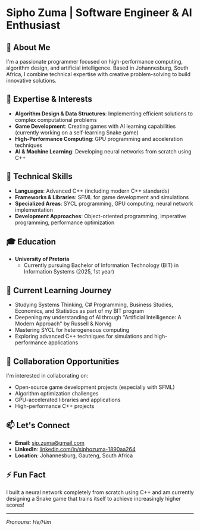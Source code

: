 # Sipho Zuma | Software Engineer & AI Enthusiast

## 👋 About Me
I'm a passionate programmer focused on high-performance computing, algorithm design, and artificial intelligence. Based in Johannesburg, South Africa, I combine technical expertise with creative problem-solving to build innovative solutions.

## 🔭 Expertise & Interests
- **Algorithm Design & Data Structures**: Implementing efficient solutions to complex computational problems
- **Game Development**: Creating games with AI learning capabilities (currently working on a self-learning Snake game)
- **High-Performance Computing**: GPU programming and acceleration techniques
- **AI & Machine Learning**: Developing neural networks from scratch using C++

## 🚀 Technical Skills
- **Languages**: Advanced C++ (including modern C++ standards)
- **Frameworks & Libraries**: SFML for game development and simulations
- **Specialized Areas**: SYCL programming, GPU computing, neural network implementation
- **Development Approaches**: Object-oriented programming, imperative programming, performance optimization

## 🎓 Education
- **University of Pretoria**
  - Currently pursuing Bachelor of Information Technology (BIT) in Information Systems (2025, 1st year)

## 🌱 Current Learning Journey
- Studying Systems Thinking, C# Programming, Business Studies, Economics, and Statistics as part of my BIT program
- Deepening my understanding of AI through "Artificial Intelligence: A Modern Approach" by Russell & Norvig
- Mastering SYCL for heterogeneous computing
- Exploring advanced C++ techniques for simulations and high-performance applications

## 🤝 Collaboration Opportunities
I'm interested in collaborating on:
- Open-source game development projects (especially with SFML)
- Algorithm optimization challenges
- GPU-accelerated libraries and applications
- High-performance C++ projects

## 📫 Let's Connect
- **Email**: sip.zuma@gmail.com
- **LinkedIn**: [linkedin.com/in/siphozuma-1890aa264](https://www.linkedin.com/in/siphozuma-1890aa264)
- **Location**: Johannesburg, Gauteng, South Africa

## ⚡ Fun Fact
I built a neural network completely from scratch using C++ and am currently designing a Snake game that trains itself to achieve increasingly higher scores!

---
*Pronouns: He/Him*
